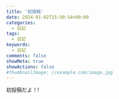 ```yaml
---
title: '初投稿'
date: 2024-01-02T15:50:54+09:00
categories:
  - 日記
tags:
  - 日記
keywords:
  - 日記
comments: false
showMeta: true
showActions: false
#thumbnailImage: //example.com/image.jpg
---
```


初投稿だよ！!
